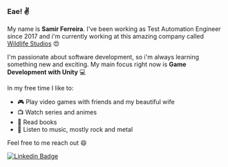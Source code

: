 ### Eae! ✌

My name is **Samir Ferreira**. I've been working as Test Automation Engineer since 2017 and i'm currently working at this amazing company called [Wildlife Studios](https://wildlifestudios.com/) 😍

I'm passionate about software development, so i'm always learning something new and exciting. My main focus right now is **Game Development with Unity** 💻

In my free time I like to:
- 🎮 Play video games with friends and my beautiful wife
- 📺 Watch series and animes
- 📖 Read books
- 🎸 Listen to music, mostly rock and metal

Feel free to me reach out 😄


[![Linkedin Badge](https://img.shields.io/badge/-LinkedIn-blue?style=flat-square&logo=Linkedin&logoColor=white&link=https://www.linkedin.com/in/samir-ferreira)](https://www.linkedin.com/in/samir-ferreira)
